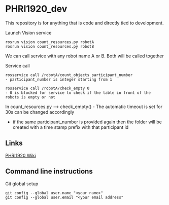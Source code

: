 # PHRI1920_dev

This repository is for anything that is code and directly tied to development.

Launch Vision service
 
    rosrun vision count_resources.py robotA
    rosrun vision count_resources.py robotB

We can call service with any robot name A or B. Both will be called together

Service call

    rosservice call /robotA/count_objects participant_number
    - participant_number is integer starting from 1

    rosservice call /robotA/check_empty 0
    - 0 is blocked for service to check if the table in front of the robots is empty or not


In count_resources.py --> check_empty()
    - The automatic timeout is set for 30s can be changed accordingly


* if the same participant_number is provided again then the folder will be created with a time stamp prefix with that participant id
## Links ##

[PHRI1920 Wiki](https://www2.informatik.uni-hamburg.de/WTM/wtm/wtmwiki/index.php/Category:Project_Human_Robot_Interaction_2019-20)

## Command line instructions ##
Git global setup

    git config --global user.name "<your name>"
    git config --global user.email "<your email address"



